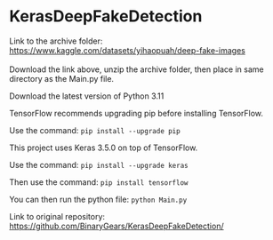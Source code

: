# KerasDeepFakeDetection


Link to the archive folder: https://www.kaggle.com/datasets/yihaopuah/deep-fake-images
<br></br>
Download the link above, unzip the archive folder, then place in same directory as the Main.py file.



Download the latest version of Python 3.11


TensorFlow recommends upgrading pip before installing TensorFlow.

Use the command: ```pip install --upgrade pip```


This project uses Keras 3.5.0 on top of TensorFlow.

Use the command: ```pip install --upgrade keras```

Then use the command: ```pip install tensorflow```


You can then run the python file: ```python Main.py```




Link to original repository: https://github.com/BinaryGears/KerasDeepFakeDetection/
